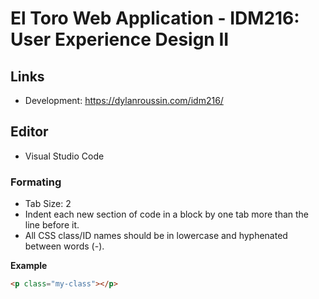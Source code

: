 # El Toro Web Application - IDM216: User Experience Design II
## Links
- Development: https://dylanroussin.com/idm216/
 
## Editor
- Visual Studio Code

### Formating
- Tab Size: 2
- Indent each new section of code in a block by one tab more than the line before it.
- All CSS class/ID names should be in lowercase and hyphenated between words (-).

**Example**
```html
<p class="my-class"></p>
```
